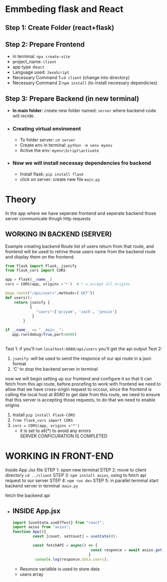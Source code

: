 # Emmbeding flask and React
## Step 1: Create Folder (react+flask)
## Step 2: Prepare Frontend
  - in terminal: `npx create-vite`
  - project_name: `client`
  - app type :`React`
  - Language used: `JavaScript`
  - Necessary Command 1:`cd client` (change into directory)
  - Necessary Command 2:`npm install` (to install necessary dependicies)
## Step 3: Prepare Backend (in new terminal)
   - **In main folder**: create new folder named: `server` where backend code will recide.
   - ### Creating virtual enviroment
      - To folder server: `cd server`
      - Create env in terminal: `python -m venv myenv`
      - Active the env: `myenv\Script\activate`
   - ### Now we will install necessay dependencies fro backend
      - Install flask: `pip install flask`
      - click on server: create new file `main.py`

# Theory
In the app where we have seperate frontend and seperate backend those server communicate thrugh http requests

## WORKING IN BACKEND (SERVER)
Example creating backend Route list of users return from that route, and frontend will be used to retrive those users name from the backend route and display them on the frontend.

```py
from flask import Flask, jsonify
from flask_cors import CORS

app = Flask(__name__)
cors = CORS(app, origins ='*')  # * = accept all origins

@app.route("/api/users",methods=['GET'])
def users():
    return jsonify {
           {
              "users":['priyam', 'zach', 'jessie']
            }
        }

if __name__ == "__main__":
   app.run(debug=True,port=8080)
    
```
Test 1: if you'll run `localhost:8080/api/users` you'll get the api output
Test 2: 

1. `jsonify`: will be used to send the responce of our api route in a json format
2. 'C' to stop the backend server in terminal


now we will begin setting up our frontend and configure it so that it can fetch from this api route, before procefing to work with frontend we need to allow that we have cross-origin request to occour, since the frontend is calling the local host at 8080 to get date from this route, we need to ensure that this server is accepting those requests, to do that we need to enable origins

1. Install `pip install Flask-CORS`
2. `from flask_cors import CORS`     
3. `cors = CORS(app, origins ='*')`
   - it is set to all(*) to avoid any errors  
                             SERVER CONFICURATION IS COMPLETED

# WORKING IN FRONT-END
Inside App Jsx file
STEP 1: open new terminal
STEP 2: move to client directory `cd ../client`
STEP 3: `npm install axios`, using to fetch api request to our server
STEP 4: `npm run dev`
STEP 5: in parallel terminal start backend server in terminal :`main.py`

fetch the backend api

   - ## INSIDE App.jsx
     ```jsx
     import {useState,useEffect} from "react";
     import axios from "axios";
     function App(){
              const [count, setCount] = useState(0);

              const fetchAPI = async() => {
                                        const responce = await axios.get("https://localhost:8080/api/users");
                                       }
               console.log(responce.data.users);
     ```
     - Resonce varialble is used to store data
     - users array
